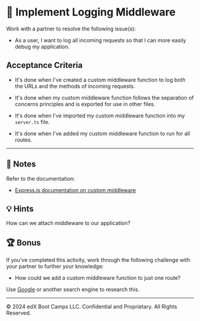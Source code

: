 # 📖 Implement Logging Middleware 

Work with a partner to resolve the following issue(s):

* As a user, I want to log all incoming requests so that I can more easily debug my application.

## Acceptance Criteria

* It's done when I've created a custom middleware function to log both the URLs and the methods of incoming requests.

* It's done when my custom middleware function follows the separation of concerns principles and is exported for use in other files.

* It's done when I've imported my custom middleware function into my `server.ts` file.

* It's done when I've added my custom middleware function to run for all routes.

---

## 📝 Notes

Refer to the documentation:

* [Express.js documentation on custom middleware](https://expressjs.com/en/guide/writing-middleware.html)

## 💡 Hints

How can we attach middleware to our application? 

## 🏆 Bonus

If you've completed this activity, work through the following challenge with your partner to further your knowledge:

* How could we add a custom middleware function to just one route? 

Use [Google](https://www.google.com) or another search engine to research this.

---
© 2024 edX Boot Camps LLC. Confidential and Proprietary. All Rights Reserved.
